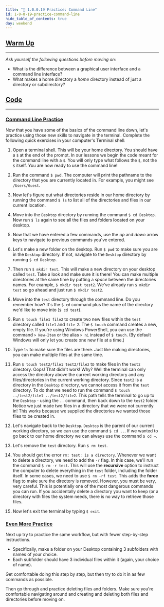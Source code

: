 ```yaml
---
title: "📓 1.0.0.19 Practice: Command Line"
id: 1-0-0-19-practice-command-line
hide_table_of_contents: true
day: weekend
---
```


## [Warm Up](#warm-up)
---

_Ask yourself the following questions before moving on:_

* What is the difference between a graphical user interface and a command line interface?
* What makes a home directory a _home_ directory instead of just a directory or subdirectory?

## [Code](#code)
---

### [Command Line Practice](#command-line-practice)

Now that you have some of the basics of the command line down, let's practice using those new skills to navigate in the terminal. Complete the following quick exercises in your computer's Terminal shell:

1.  Open a terminal shell. This will be your home directory. You should have a `$` at the end of the prompt. In our lessons we begin the code meant for the command line with a `$`. You will only type what follows the `$`, not the `$` itself. You are now ready to use the command line!

2.  Run the command `$ pwd`. The computer will print the pathname to the directory that you are currently located in. For example, you might see `/Users/Guest`.

3.  Now let's figure out what directories reside in our home directory by running the command `$ ls` to list all of the directories and files in our current location.

4.  Move into the `Desktop` directory by running the command `$ cd Desktop`. Now run `$ ls` again to see all the files and folders located on your desktop.

5.  Now that we have entered a few commands, use the _up_ and _down_ arrow keys to navigate to previous commands you've entered.

6.  Let's make a new folder on the desktop. Run `$ pwd` to make sure you are in the `Desktop` directory. If not, navigate to the `Desktop` directory by running `$ cd Desktop`.

7.  Then run `$ mkdir test`. This will make a new directory on your desktop called `test`. Take a look and make sure it is there! You can make multiple directories at the same time by putting a _space_ between the directories names. For example, `$ mkdir test test2`. We've already run `$ mkdir test` so go ahead and just run `$ mkdir test2`.

8.  Move into the `test` directory through the command line. Do you remember how? It's the `$ cd` command plus the name of the directory we'd like to move into (`$ cd test`).

9.  Run `$ touch file1 file2` to create two new files within the `test` directory called `file1` and `file 2`. The `$ touch` command creates a new, empty file.  If you're using Windows PowerShell, you can use the command `> New-Item` or the alias `> ni` instead of `$ touch`. (By default Windows will only let you create one new file at a time.)

10.  Type `ls` to make sure the files are there. Just like making directories, you can make multiple files at the same time.

11.  Run `$ touch test2/file1 test2/file2` to make files in the `test2` directory. Oops! That didn't work! Why? Well the terminal can only access the directory above the current working directory and any files/directories in the current working directory. Since `test2` is a directory in the `Desktop` directory, we cannot access it from the `test` directory. To do that we need to run the command `$ touch ../test2/file1 ../test2/file2`. This path tells the terminal to go up to the `Desktop` - using the `..` command, then back down to the `test2` folder. Notice we just made two files in a directory that we were not currently in! This works because we supplied the directories we wanted those files to be created in.

12.  Let's navigate back to the `Desktop`. `Desktop` is the parent of our current working directory, so we can use the command `$ cd ..`. If we wanted to go back to our home directory we can always use the command `$ cd ~`.

13.  Let's remove the `test` directory. Run `$ rm test`.

14.  You should get the error `rm: test: is a directory`. Whenever we want to delete a directory, we need to add the `-r` flag. In this case, we'll run the command `$ rm -r test`. This will use the **recursive** option to instruct the computer to delete everything in the `test` folder,  including the folder itself. In some cases, we need to use `$ rm -rf test`. This adds the **force** flag to make sure the directory is removed. However, you must be very, very careful. This is potentially one of the most dangerous commands you can run. If you accidentally delete a directory you want to keep (or a directory with files the system needs, there is no way to retrieve those files.

15.  Now let's exit the terminal by typing `$ exit`.

### [Even More Practice](#even-more-practice)

Next up try to practice the same workflow, but with fewer step-by-step instructions.

* Specifically, make a folder on your Desktop containing 3 subfolders with names of your choice.
* Each subfolder should have 3 individual files within it (again, your choice of name).

Get comfortable doing this step by step, but then try to do it in as few commands as possible.

Then go through and practice deleting files and folders. Make sure you're comfortable navigating around and creating and deleting both files and directories before moving on.
